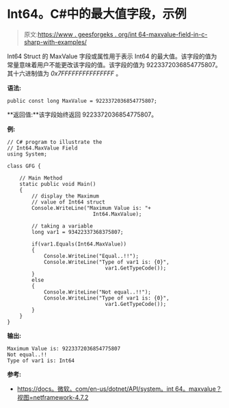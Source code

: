 # Int64。C#中的最大值字段，示例

> 原文:[https://www . geesforgeks . org/int 64-maxvalue-field-in-c-sharp-with-examples/](https://www.geeksforgeeks.org/int64-maxvalue-field-in-c-sharp-with-examples/)

Int64 Struct 的 MaxValue 字段或属性用于表示 Int64 的最大值。该字段的值为常量意味着用户不能更改该字段的值。该字段的值为 9223372036854775807。其十六进制值为 *0x7FFFFFFFFFFFFFFF* 。

**语法:**

```
public const long MaxValue = 9223372036854775807;
```

**返回值:**该字段始终返回 9223372036854775807。

**例:**

```
// C# program to illustrate the
// Int64.MaxValue Field
using System;

class GFG {

    // Main Method
    static public void Main()
    {
        // display the Maximum
        // value of Int64 struct
        Console.WriteLine("Maximum Value is: "+
                            Int64.MaxValue);

        // taking a variable                 
        long var1 = 93422337368375807;

        if(var1.Equals(Int64.MaxValue))
        {
            Console.WriteLine("Equal..!!");
            Console.WriteLine("Type of var1 is: {0}",
                                var1.GetTypeCode());
        }
        else
        {
            Console.WriteLine("Not equal..!!");
            Console.WriteLine("Type of var1 is: {0}",
                                var1.GetTypeCode());
        }
    }
}
```

**输出:**

```
Maximum Value is: 9223372036854775807
Not equal..!!
Type of var1 is: Int64

```

**参考:**

*   [https://docs。微软。com/en-us/dotnet/API/system。int 64。maxvalue？视图=netframework-4.7.2](https://docs.microsoft.com/en-us/dotnet/api/system.int64.maxvalue?view=netframework-4.7.2)